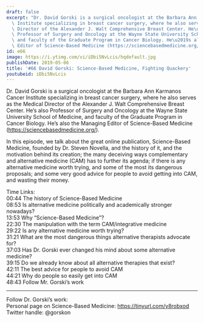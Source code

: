 ```yaml
---
draft: false
excerpt: "Dr. David Gorski is a surgical oncologist at the Barbara Ann Karmanos Cancer\
  \ Institute specializing in breast cancer surgery, where he also serves as the Medical\
  \ Director of the Alexander J. Walt Comprehensive Breast Center. He\u2019s also\
  \ Professor of Surgery and Oncology at the Wayne State University School of Medicine,\
  \ and faculty of the Graduate Program in Cancer Biology. He\u2019s also the Managing\
  \ Editor of Science-Based Medicine (https://sciencebasedmedicine.org/)."
id: e66
image: https://i.ytimg.com/vi/iDbi5NvLcis/hqdefault.jpg
publishDate: 2019-05-06
title: '#66 David Gorski: Science-Based Medicine, Fighting Quackery'
youtubeid: iDbi5NvLcis
---
```

Dr. David Gorski is a surgical oncologist at the Barbara Ann Karmanos Cancer Institute specializing in breast cancer surgery, where he also serves as the Medical Director of the Alexander J. Walt Comprehensive Breast Center. He’s also Professor of Surgery and Oncology at the Wayne State University School of Medicine, and faculty of the Graduate Program in Cancer Biology. He’s also the Managing Editor of Science-Based Medicine (https://sciencebasedmedicine.org/).

In this episode, we talk about the great online publication, Science-Based Medicine, founded by Dr. Steven Novella, and the history of it, and the motivation behind its creation; the many deceiving ways complementary and alternative medicine (CAM) has to further its agenda; if there is any alternative medicine worth trying, and some of the most its dangerous proposals; and some very good advice for people to avoid getting into CAM, and wasting their money.

Time Links:  
00:44  The history of Science-Based Medicine        
08:53  Is alternative medicine politically and academically stronger nowadays?    
13:53  Why “Science-Based Medicine”?  
22:30  The manipulation with the term CAM/integrative medicine   
29:22  Is any alternative medicine worth trying?          
31:21  What are the most dangerous things alternative therapists advocate for?       
37:03  Has Dr. Gorski ever changed his mind about some alternative medicine?    
39:15  Do we already know about all alternative therapies that exist?      
42:11  The best advice for people to avoid CAM  
44:21  Why do people so easily get into CAM  
48:43  Follow Mr. Gorski’s work        

---

Follow Dr. Gorski’s work:  
Personal page on Science-Based Medicine: https://tinyurl.com/y8robxod  
Twitter handle: @gorskon
